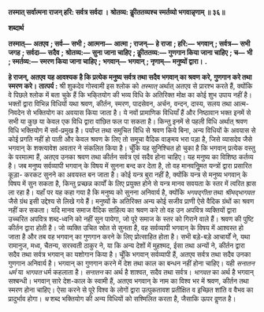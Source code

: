  **तस्मात् सर्वात्मना राजन् हरि: सर्वत्र सर्वदा ।** **श्रोतव्य: कीॢततव्यश्च स्मर्तव्यो भगवान्नृणाम् ॥ ३६॥** 

**शब्दार्थ** 

**तस्मात्—** **अतएव** **; सर्व—** **सभी** **; आत्मना—** **आत्मा** **; राजन्—** **हे राजा** **; हरि:—** **भगवान्** **; सर्वत्र—** **सभी जगह** **; सर्वदा—** **सदैव** **;** **श्रोतव्य:—** **सुना जाना चाहिए** **; कीॢततव्य:—** **गुणगान किया जाना चाहिए** **; च—** **भी** **; स्मर्तव्य:—** **स्मरण किया जाना चाहिए** **;** **भगवान्—** **भगवान्** **; नृणाम्—** **मनुष्यों द्वारा।** **.** 

**हे राजन्, अतएव यह आवश्यक है कि प्रत्येक मनुष्य सर्वत्र तथा सदैव भगवान् का श्रवण** **करे, गुणगान करे तथा स्मरण करे।** **तात्पर्य :** श्री शुकदेव गोस्वामी इस श्लोक को *तस्मात्* अर्थात् अतएव से प्रारश्भ करते हैं, क्योंकि वे पिछले श्लोक में बता चुके हैं कि भकि्तयोग की भव्य विधि के अतिरिक्त मोक्ष का कोई शुभ उपाय नहीं है। भक्तों द्वारा विभिन्न विधियों यथा श्रवण, कीर्तन, स्मरण, पादसेवन, अर्चन, वन्दन, दास्य, सलय तथा आत्म-निवदेन से भक्तियोग का अवयास किया जाता है। ये नवों प्रामाणिक विधियाँ हैं और निष्ठावान भक्त इनमें से सभी या कुछ या केवल एक विधि द्वारा वांछित फल पा सकता है। किन्तु इनमें से पहली विधि अर्थात् श्रवण विधि भक्तियोग में सर्व-प्रमुख है। पर्याप्त तथा समुचित विधि से श्रवण किये बिना, अन्य विधियों के अवयास से कोई प्रगति नहीं हो पाती और केवल श्रवण के लिए तो समूचा वैदिक वाङ्मय भरा पड़ा है, जिसे व्यासदेव जैसे भगवान् के शक्त्यावेश अवतार ने संकलित किया है। चूँकि यह सुनिश्चित हो चुका है कि भगवान् प्रत्येक वस्तु के परमात्मा हैं, अतएव उनका श्रवण तथा कीर्तन सर्वत्र एवं सदैव होना चाहिए। यह मनुष्य का विशिष्ठ कर्तव्य है। जब मनुष्य सर्वव्यापी भगवान् के विषय में सुनना बन्द कर देता है, तो वह मानवनिॢमत यन्त्रों द्वारा प्रसारित कूड़ा- करकट सुनने का अवयस्त बन जाता है। कोई यन्त्र बुरा नहीं है, क्योंकि यन्त्र से मनुष्य भगवान् के विषय में सुन सकता है, किन्तु प्रच्छन्न कार्यों के लिए प्रयुक्त होने से यन्त्र मानव सवयता के स्तर में त्वरित ह्रास ला रहा है। यहाँ पर यह कहा गया है कि मनुष्य को सुनना अनिवार्य है, क्योंकि *भगवद्गीता* तथा *श्रीमद्भागवत* जैसे ग्रंथ इसी उद्देश्य से लिखे गये हैं। मनुष्यों के अतिरिक्त अन्य कोई सजीव प्राणी ऐसे वैदिक ग्रंथों का श्रवण नहीं कर सकता। यदि मानव समाज वैदिक साहित्य का श्रवण करे तो वह उन अपवित्र व्यक्तियों द्वारा उच्चरित अपवित्र शब्द-ध्वनि को नहीं सुन पायेगा, जो पूरे समाज के स्तर को गिराने वाले हैं। श्रवण की पुष्टि कीर्तन द्वारा होती है। जो व्यक्ति उचित स्रोत से सुनता है, वह सर्वव्यापी भगवान् के विषय में आश्वस्त हो जाता है और तब वह भगवान् का गुणगान करने के लिए प्रोत्साहित होता है। सभी बड़े-बड़े आचार्यों ने, यथा रामानुज, मध्व, चैतन्य, सरस्वती ठाकुर ने, या कि अन्य देशों में मुहश्मद, ईसा तथा अन्यों ने, कीर्तन द्वारा सदैव तथा सर्वत्र भगवान् का यशोगान किया है। चूँकि भगवान् सर्वव्यापी हैं, अतएव सर्वत्र तथा सदैव उनका गुणगान अनिवार्य है। भगवान् का गुणगान करने में देश तथा काल का बन्धन नहीं होना चाहिए। यही *सनातन धर्म* या *भागवत* धर्म कहलाता है। *सनातन* का अर्थ है शाश्वत, सदैव तथा सर्वत्र। *भागवत* का अर्थ है भगवान् सश्बन्धी। भगवान् सारे देश-काल के स्वामी हैं, अतएव भगवान् के नाम का विश्व भर में श्रवण, कीर्तन तथा स्मरण होना चाहिए। ऐसा करने से पूरे विश्व के लोगों द्वारा उत्पुकतावश प्रतीक्षित व इच्छित शांति व वैभव का प्रादुर्भाव होगा। *च* शब्द भक्तियोग की अन्य विधियों को सश्मिलित करता है, जैसाकि ऊपर वॢणत है। 